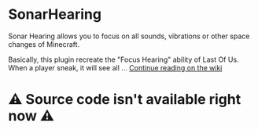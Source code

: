 # SonarHearing

Sonar Hearing allows you to focus on all sounds, vibrations or other space changes of Minecraft.

Basically, this plugin recreate the "Focus Hearing" ability of Last Of Us.
When a player sneak, it will see all ... <a href="https://github.com/Roytreo28/SonarHearing/wiki">Continue reading on the wiki</a>

# ⚠ Source code isn't available right now ⚠
